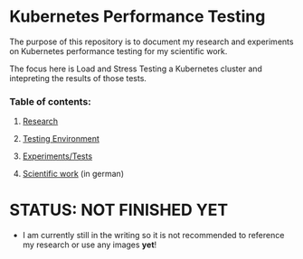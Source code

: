 # Kubernetes Performance Testing

The purpose of this repository is to document my research and experiments on Kubernetes performance testing for my scientific work.

The focus here is Load and Stress Testing a Kubernetes cluster and intepreting the results of those tests.

### Table of contents:

1.  [Research](Research/README.md) 

2.  [Testing Environment](Testing-Environment/README.md) 

3.  [Experiments/Tests](Experiments/README.md) 

4.  [Scientific work](Scientific-Work/README.md) (in german)





# STATUS: NOT FINISHED YET

- I am currently still in the writing so it is not recommended to reference my research or use any images **yet**!
